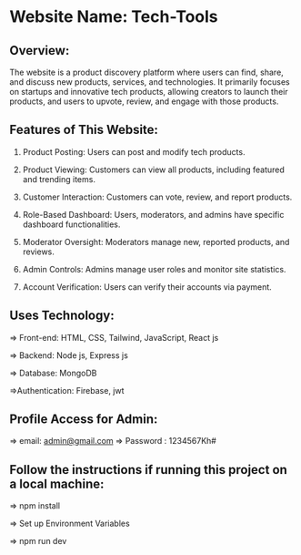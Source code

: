 # Website Name: Tech-Tools

## Overview:

The website is a product discovery platform where users can find, share, and discuss new products, services, and technologies.
It primarily focuses on startups and innovative tech products, allowing creators to launch their products, and users to upvote, review, and engage with those products.

## Features of This Website:
1. Product Posting: Users can post and modify tech products.
   
2. Product Viewing: Customers can view all products, including featured and trending items.

3. Customer Interaction: Customers can vote, review, and report products.
   
4. Role-Based Dashboard: Users, moderators, and admins have specific dashboard functionalities.

5. Moderator Oversight: Moderators manage new, reported products, and reviews.

6. Admin Controls: Admins manage user roles and monitor site statistics.

7. Account Verification: Users can verify their accounts via payment.


## Uses Technology:
=> Front-end: HTML, CSS, Tailwind, JavaScript, React js

=> Backend: Node js, Express js

=> Database: MongoDB

=>Authentication: Firebase, jwt

## Profile Access for Admin:
=> email: admin@gmail.com => Password : 1234567Kh#

## Follow the instructions if running this project on a local machine:
=> npm install

=> Set up Environment Variables

=> npm run dev
